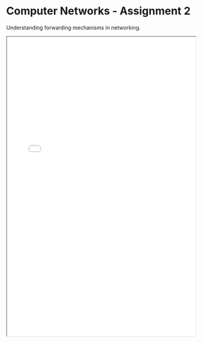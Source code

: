 # Computer Networks - Assignment 2
Understanding forwarding mechanisms in networking.

<iframe width="100%" height="800" src="CSU33031_Assignment_2_Report.pdf">
